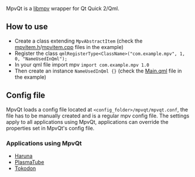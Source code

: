 <!--
SPDX-FileCopyrightText: 2023 George Florea Bănuș <georgefb899@gmail.com>

SPDX-License-Identifier: CC0-1.0
-->

MpvQt is a [libmpv](https://github.com/mpv-player/mpv/) wrapper for Qt Quick 2/Qml.

## How to use

- Create a class extending `MpvAbstractItem` (check the [mpvitem.h](examples/video-player/mpvitem.h)/[mpvitem.cpp](examples/video-player/mpvitem.cpp) files in the example)
- Register the class `qmlRegisterType<ClassName>("com.example.mpv", 1, 0, "NameUsedInQml");`
- In your qml file import mpv `import com.example.mpv 1.0`
- Then create an instance `NameUsedInQml {}` (check the [Main.qml](examples/video-player/Main.qml) file in the example)

## Config file
MpvQt loads a config file located at `<config_folder>/mpvqt/mpvqt.conf`,
the file has to be manually created and is a regular mpv config file.
The settings apply to all applications using MpvQt,
applications can override the properties set in MpvQt's config file.

### Applications using MpvQt
 - [Haruna](https://invent.kde.org/multimedia/haruna)
 - [PlasmaTube](https://invent.kde.org/multimedia/plasmatube)
 - [Tokodon](https://invent.kde.org/network/tokodon)
